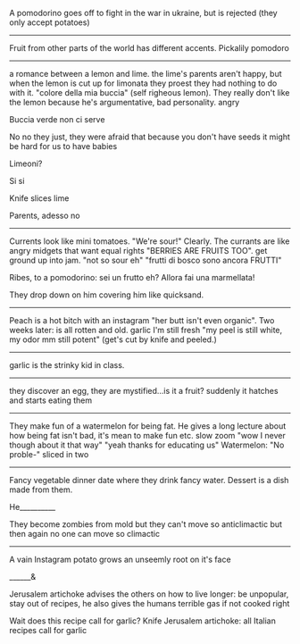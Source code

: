 A pomodorino goes off to fight in the war in ukraine, but is rejected (they only accept potatoes)

-------

Fruit from other parts of the world has different accents. Pickalily pomodoro

------ ---------------

a romance between a lemon and lime. the lime's parents aren't happy, but when the lemon is cut up for limonata they proest they had nothing to do with it. "colore della mia buccia" (self righeous lemon). They really don't like the lemon because he's argumentative, bad personality. angry

Buccia verde non ci serve

No no they just, they were afraid that because you don't have seeds it might be hard for us to have babies

Limeoni?

Si si

Knife slices lime

Parents, adesso no 

------

Currents look like mini tomatoes. "We're sour!" Clearly. The currants are like angry midgets that want equal rights "BERRIES ARE FRUITS TOO". get ground up into jam. "not so sour eh"  "frutti di bosco sono ancora FRUTTI" 

Ribes, to a pomodorino: sei un frutto eh? Allora fai una marmellata! 

They drop down on him covering him like quicksand. 

---------

Peach is a hot bitch with an instagram "her butt isn't even organic". Two weeks later: is all rotten and old. garlic I'm still fresh "my peel is still white, my odor mm still potent" (get's cut by knife and peeled.)

--------------

garlic is the strinky kid in class. 

----------

they discover an egg, they are mystified...is it a fruit? suddenly it hatches and starts eating them

--------------

They make fun of a watermelon for being fat. He gives a long lecture about how being fat isn't bad, it's mean to make fun etc. slow zoom "wow I never though about it that way" "yeah thanks for educating us" Watermelon: "No proble-" sliced in two
_____________

Fancy vegetable dinner date where they drink fancy water. Dessert is a dish made from them. 


He__________


They become zombies from mold but they can't move so anticlimactic but then again no one can move so climactic 


________

A vain Instagram potato grows an unseemly root on it's face

______&

Jerusalem artichoke advises the others on how to live longer: be unpopular, stay out of recipes, he also gives the humans terrible gas if not cooked right


Wait does this recipe call for garlic?
Knife
Jerusalem artichoke: all Italian recipes call for garlic
